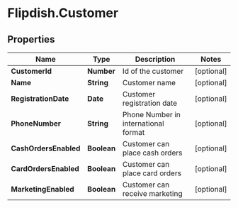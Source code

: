 # Flipdish.Customer

## Properties

Name | Type | Description | Notes
------------ | ------------- | ------------- | -------------
**CustomerId** | **Number** | Id of the customer | [optional] 
**Name** | **String** | Customer name | [optional] 
**RegistrationDate** | **Date** | Customer registration date | [optional] 
**PhoneNumber** | **String** | Phone Number in international format | [optional] 
**CashOrdersEnabled** | **Boolean** | Customer can place cash orders | [optional] 
**CardOrdersEnabled** | **Boolean** | Customer can place card orders | [optional] 
**MarketingEnabled** | **Boolean** | Customer can receive marketing | [optional] 


